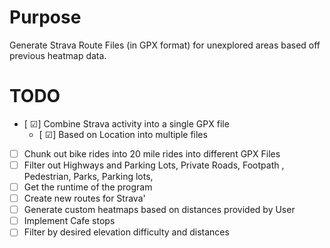 # Purpose
Generate Strava Route Files (in GPX format) for unexplored areas based off previous heatmap data.

# TODO

- [ &#9745;]  Combine Strava activity into a single GPX file
  - [ &#9745;]  Based on Location into multiple files
- [ ]  Chunk out bike rides into 20 mile rides into different GPX Files
- [ ]  Filter out Highways and Parking Lots, Private Roads, Footpath , Pedestrian, Parks, Parking lots,
- [ ]  Get the runtime of the program
- [ ]  Create new routes for Strava'
- [ ]  Generate custom heatmaps based on distances provided by User
- [ ]  Implement Cafe stops
- [ ]  Filter by desired elevation difficulty and distances
